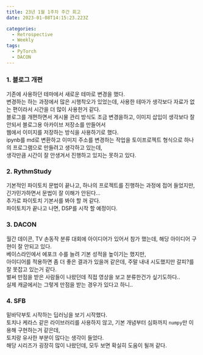 ```yaml
---
title: 23년 1월 1주차 주간 회고
date: 2023-01-08T14:15:23.223Z

categories:
  - Retrospective
  - Weekly
tags:
  - PyTorch
  - DACON
---
```


### 1. 블로그 개편
기존에 사용하던 테마에서 새로운 테마로 변경을 했다.  
변경하는 하는 과정에서 많은 시행착오가 있었는데, 사용한 테마가 생각보다 자료가 없는 편이라서 시간을 더 많이 사용한거 같다.  
블로그를 개편하면서 게시물 관리 방식도 조금 변경을하고, 이미지 삽입이 생각보다 잘 안되서 블로그용 아카이브 저장소를 만들어서  
웹에서 이미지를 저장하는 방식을 사용하기로 했다.  
ipynb를 md로 변환하고 이미지 주소를 변경하는 작업을 토이프로젝트 형식으로 하나의 프로그램으로 만들려고 생각하고 있는데,  
생각만큼 시간이 잘 안생겨서 진행하고 있지는 못하고 있다.  

### 2. RythmStudy
기본적인 파이토치 문법이 끝나고, 하나의 프로젝트를 진행하는 과정에 접어 들었지만, 긴가민가하면서 문법이 잘 이해가 안된다...  
추가로 파이토치 기본서를 봐야 할 꺼 같다.  
파이토치가 끝나고 나면, DSP를 시작 할 예정이다.  

### 3. DACON
월간 데이콘, TV 손동작 분류 대회에 아이디어가 있어서 참가 했는데, 해당 아이디어 구현이 잘 안되고 있다.  
베이스라인에서 에포크 수를 늘려 기본 성적을 높이기는 했지만,  
아이디어를 적용하면 좀 더 좋은 결과가 있을꺼 같은데, 주말 내내 시도했지만 갈피?를 잘 못잡고 있는거 같다.  
벌써 만점을 받은 사람들이 나왔던데 직접 영상을 보고 분류한건가 싶기도하다..  
실제 캐글에서는 그렇게 만점을 받는 경우가 있다고 하니..  

### 4. SFB
밑바닥부토 시작하는 딥러닝을 보기 시작했다.  
토치나 케라스 같은 라이브러리를 사용하지 않고, 기본 개념부터 심화까지 `numpy`만 이용해 구현하는거 같은데,  
토치랑 유사한 부분이 많다는 생각이 들었다.  
해당 시리즈가 굉장히 많이 나왔던데, 모두 보면 확실히 도움이 될꺼 같다.

